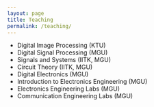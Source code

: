```yaml
---
layout: page
title: Teaching
permalink: /teaching/
---
```

  * Digital Image Processing (KTU)
  * Digital Signal Processing (MGU) 
  * Signals and Systems (IITK, MGU)
  * Circuit Theory (IITK, MGU)
  * Digital Electronics (MGU)
  * Introduction to Electronics Engineering (MGU)
  * Electronics Engineering Labs (MGU)
  * Communication Engineering Labs (MGU)
